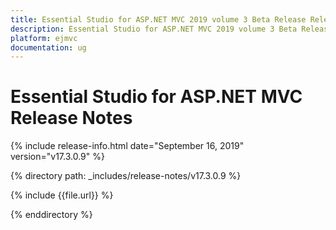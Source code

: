 ```yaml
---
title: Essential Studio for ASP.NET MVC 2019 volume 3 Beta Release Release Notes  
description: Essential Studio for ASP.NET MVC 2019 volume 3 Beta Release Release Notes  
platform: ejmvc
documentation: ug
---
```


# Essential Studio for ASP.NET MVC  Release Notes  

{% include release-info.html date="September 16, 2019"  version="v17.3.0.9" %} 


{% directory path: _includes/release-notes/v17.3.0.9 %}

{% include {{file.url}} %}

{% enddirectory %}